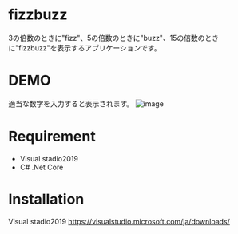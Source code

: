 # fizzbuzz
3の倍数のときに"fizz"、5の倍数のときに"buzz"、15の倍数のときに"fizzbuzz"を表示するアプリケーションです。

# DEMO
適当な数字を入力すると表示されます。
![image](https://user-images.githubusercontent.com/80760458/117390364-fcd06300-af28-11eb-99dd-b6903ba8a13c.png)

# Requirement

* Visual stadio2019
* C# .Net Core

# Installation

Visual stadio2019
https://visualstudio.microsoft.com/ja/downloads/
